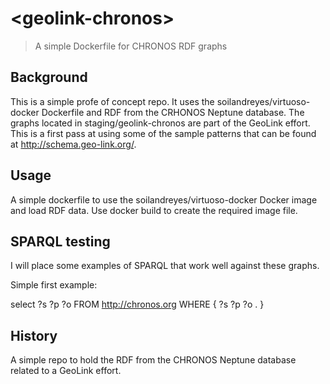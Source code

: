 # &lt;geolink-chronos&gt;

> A simple Dockerfile for CHRONOS RDF graphs

## Background
This is a simple profe of concept repo.  It uses the soilandreyes/virtuoso-docker Dockerfile and RDF from the CRHONOS Neptune 
database.  The graphs located in staging/geolink-chronos are part of the GeoLink effort.  This is a first pass at using some 
of the sample patterns that can be found at http://schema.geo-link.org/.  

## Usage
A simple dockerfile to use the soilandreyes/virtuoso-docker Docker image and load RDF data.   Use docker build to create the required image file.  

## SPARQL testing
I will place some examples of SPARQL that work well against these graphs.  

Simple first example:

select ?s ?p ?o
FROM <http://chronos.org>
WHERE 
{
?s ?p ?o .
}


## History
A simple repo to hold the RDF from the CHRONOS Neptune database related to a GeoLink effort.  

